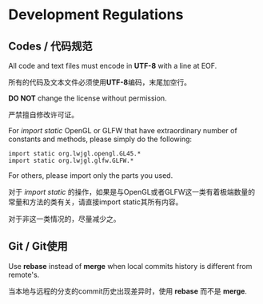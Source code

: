# Development Regulations

## Codes / 代码规范

All code and text files must encode in **UTF-8** with a line at EOF.

所有的代码及文本文件必须使用**UTF-8**编码，末尾加空行。

**DO NOT** change the license without permission.

严禁擅自修改许可证。

For *import static* OpenGL or GLFW that have extraordinary number of constants and methods, please simply do the following:

    import static org.lwjgl.opengl.GL45.*
    import static org.lwjgl.glfw.GLFW.*

For others, please import only the parts you used.

对于 *import static* 的操作，如果是与OpenGL或者GLFW这一类有着极端数量的常量和方法的类有关，请直接import static其所有内容。

对于非这一类情况的，尽量减少之。

## Git / Git使用

Use **rebase** instead of **merge** when local commits history is different from remote's.

当本地与远程的分支的commit历史出现差异时，使用 **rebase** 而不是 **merge**.
